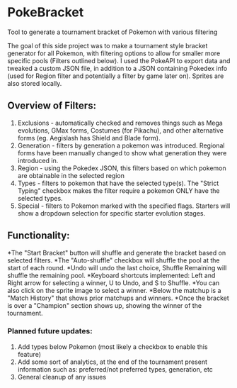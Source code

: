 # PokeBracket
Tool to generate a tournament bracket of Pokemon with various filtering

The goal of this side project was to make a tournament style bracket generator for all Pokemon, with filtering options to allow for smaller more specific pools (Filters outlined below).
I used the PokeAPI to export data and tweaked a custom JSON file, in addition to a JSON containing Pokedex info (used for Region filter and potentially a filter by game later on).  Sprites are also stored locally.

## Overview of Filters:
1. Exclusions - automatically checked and removes things such as Mega evolutions, GMax forms, Costumes (for Pikachu), and other alternative forms (eg. Aegislash has Shield and Blade form).
2. Generation - filters by generation a pokemon was introduced.  Regional forms have been manually changed to show what generation they were introduced in.
3. Region - using the Pokedex JSON, this filters based on which pokemon are obtainable in the selected region
4. Types - filters to pokemon that have the selected type(s).  The "Strict Typing" checkbox makes the filter require a pokemon ONLY have the selected types.
5. Special - filters to Pokemon marked with the specified flags.  Starters will show a dropdown selection for specific starter evolution stages.

## Functionality:
*The "Start Bracket" button will shuffle and generate the bracket based on selected filters.
*The "Auto-shuffle" checkbox will shuffle the pool at the start of each round.
*Undo will undo the last choice, Shuffle Remaining will shuffle the remaining pool.
*Keyboard shortcuts implemented: Left and Right arrow for selecting a winner, U to Undo, and S to Shuffle.
*You can also click on the sprite image to select a winner.
*Below the matchup is a "Match History" that shows prior matchups and winners.
*Once the bracket is over a "Champion" section shows up, showing the winner of the tournament.


### Planned future updates:
1. Add types below Pokemon (most likely a checkbox to enable this feature)
2. Add some sort of analytics, at the end of the tournament present information such as: preferred/not preferred types, generation, etc
3. General cleanup of any issues
